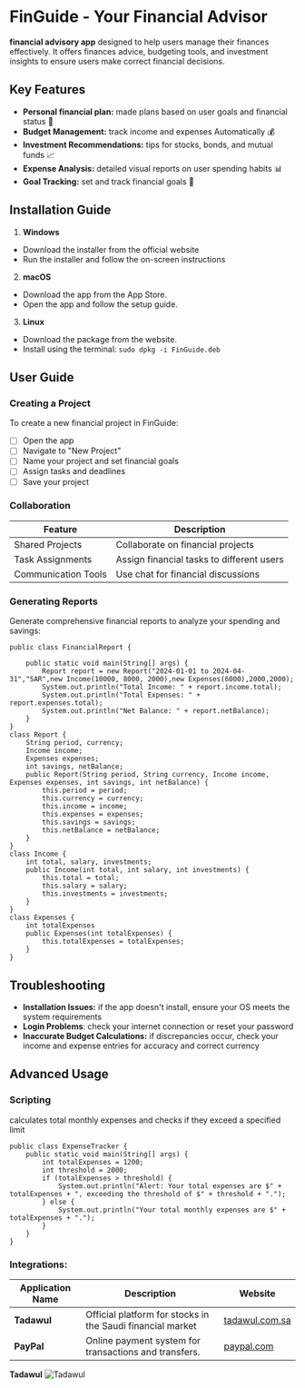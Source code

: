 # FinGuide - Your Financial Advisor
 **financial advisory app** designed to help users manage their finances effectively. It offers finances advice, budgeting tools, and investment insights to ensure users make correct financial decisions.

## Key Features
- **Personal financial plan:** made plans based on user goals and financial status 📝
- **Budget Management:** track income and expenses Automatically 💰
- **Investment Recommendations:** tips for stocks, bonds, and mutual funds 📈
-  **Expense Analysis:**  detailed visual reports on user spending habits 📊
- **Goal Tracking:** set and track financial goals 🎯

## Installation Guide

1.  **Windows**  
 - Download the installer from the official website
 - Run the installer and follow the on-screen instructions 

 2.  **macOS**  
 - Download the app from the App Store. 
 - Open the app and follow the setup guide. 
 3.  **Linux** 
  - Download the package from the website.
  - Install using the terminal:  ```sudo dpkg -i FinGuide.deb ```

## User Guide 

### Creating a Project
To create a new financial project in FinGuide:
 - [ ] Open the app
 - [ ] Navigate to "New Project"
 - [ ] Name your project and set financial goals
 - [ ] Assign tasks and deadlines 
 - [ ] Save your project
 
 ### Collaboration 
| Feature          | Description                       |
|------------------|-----------------------------------|
| Shared Projects  | Collaborate on financial projects |
| Task Assignments | Assign financial tasks to different users|
| Communication Tools| Use chat for financial discussions|

### Generating Reports

Generate comprehensive financial reports to analyze your spending and savings:
```
public class FinancialReport {

    public static void main(String[] args) {
        Report report = new Report("2024-01-01 to 2024-04-31","SAR",new Income(10000, 8000, 2000),new Expenses(6000),2000,2000);
        System.out.println("Total Income: " + report.income.total);
        System.out.println("Total Expenses: " + report.expenses.total);
        System.out.println("Net Balance: " + report.netBalance);
    }
}
class Report {
    String period, currency;
    Income income;
    Expenses expenses;
    int savings, netBalance;
    public Report(String period, String currency, Income income, Expenses expenses, int savings, int netBalance) {
        this.period = period;
        this.currency = currency;
        this.income = income;
        this.expenses = expenses;
        this.savings = savings;
        this.netBalance = netBalance;
    }
}
class Income {
    int total, salary, investments;
    public Income(int total, int salary, int investments) {
        this.total = total;
        this.salary = salary;
        this.investments = investments;
    }
}
class Expenses {
    int totalExpenses
    public Expenses(int totalExpenses) {
        this.totalExpenses = totalExpenses;  
    }
}
```

## Troubleshooting

- **Installation Issues:** if the app doesn't install, ensure your OS meets the system requirements
- **Login Problems**: check your internet connection or reset your password
- **Inaccurate Budget Calculations:** if discrepancies occur, check your income and expense entries for accuracy and correct currency

## Advanced Usage

### Scripting
calculates total monthly expenses and checks if they exceed a specified limit
```
public class ExpenseTracker {
    public static void main(String[] args) {
        int totalExpenses = 1200;
        int threshold = 2000; 
        if (totalExpenses > threshold) {
            System.out.println("Alert: Your total expenses are $" + totalExpenses + ", exceeding the threshold of $" + threshold + ".");
        } else {
            System.out.println("Your total monthly expenses are $" + totalExpenses + ".");
        }
    }
}
```
### Integrations:

| Application Name      | Description |      Website         |
|-----------------------|------------|---------------------------|
| **Tadawul**| Official platform for stocks in the Saudi financial market | [tadawul.com.sa](https://www.saudiexchange.sa/wps/portal/tadawul/home/) |
| **PayPal**| Online payment system for transactions and transfers.    | [paypal.com](https://www.paypal.com) |



**Tadawul**
![Tadawul ](https://github.com/user-attachments/assets/5677d4d5-26c3-4c8b-aa14-70d341e6ea8d)












<!--stackedit_data:
eyJoaXN0b3J5IjpbNDU0MDc3MDMxLDEzMzAwNzQ3ODAsODMyND
EyMjU4LDM1Nzk0MjkyNywtODY4NTU1NTYyLDE2MDY3OTk5NjEs
MTU3ODI3MjQ0NiwyMDk0NDg0Mjc1LC0xMDM5NDY5NzYwLDIwND
E3NDQ1MjUsMjA5MjYyNjgyNywxMzA3MTYxNDMzLDIzODYxNDk3
OSwtMjIzODMxODA1LDEwOTUwMTQ4MTgsLTMyMDQ2OTk2NiwxMD
I2MDEyNjc2LDExNzgzNTk5MTAsLTU0Njc1NTc0NiwzNjI1MTM5
OTJdfQ==
-->